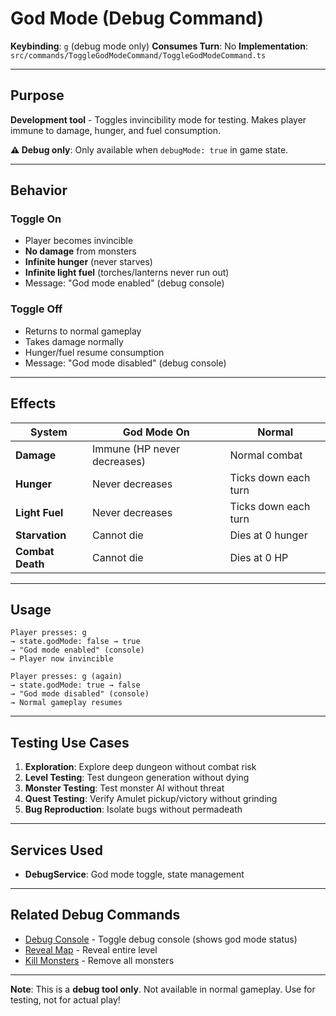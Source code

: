 # God Mode (Debug Command)

**Keybinding**: `g` (debug mode only)
**Consumes Turn**: No
**Implementation**: `src/commands/ToggleGodModeCommand/ToggleGodModeCommand.ts`

---

## Purpose

**Development tool** - Toggles invincibility mode for testing. Makes player immune to damage, hunger, and fuel consumption.

**⚠️ Debug only**: Only available when `debugMode: true` in game state.

---

## Behavior

### Toggle On
- Player becomes invincible
- **No damage** from monsters
- **Infinite hunger** (never starves)
- **Infinite light fuel** (torches/lanterns never run out)
- Message: "God mode enabled" (debug console)

### Toggle Off
- Returns to normal gameplay
- Takes damage normally
- Hunger/fuel resume consumption
- Message: "God mode disabled" (debug console)

---

## Effects

| System | God Mode On | Normal |
|--------|-------------|--------|
| **Damage** | Immune (HP never decreases) | Normal combat |
| **Hunger** | Never decreases | Ticks down each turn |
| **Light Fuel** | Never decreases | Ticks down each turn |
| **Starvation** | Cannot die | Dies at 0 hunger |
| **Combat Death** | Cannot die | Dies at 0 HP |

---

## Usage

```
Player presses: g
→ state.godMode: false → true
→ "God mode enabled" (console)
→ Player now invincible

Player presses: g (again)
→ state.godMode: true → false
→ "God mode disabled" (console)
→ Normal gameplay resumes
```

---

## Testing Use Cases

1. **Exploration**: Explore deep dungeon without combat risk
2. **Level Testing**: Test dungeon generation without dying
3. **Monster Testing**: Test monster AI without threat
4. **Quest Testing**: Verify Amulet pickup/victory without grinding
5. **Bug Reproduction**: Isolate bugs without permadeath

---

## Services Used

- **DebugService**: God mode toggle, state management

---

## Related Debug Commands

- [Debug Console](./debug-console.md) - Toggle debug console (shows god mode status)
- [Reveal Map](./debug-reveal.md) - Reveal entire level
- [Kill Monsters](./debug-kill.md) - Remove all monsters

---

**Note**: This is a **debug tool only**. Not available in normal gameplay. Use for testing, not for actual play!
